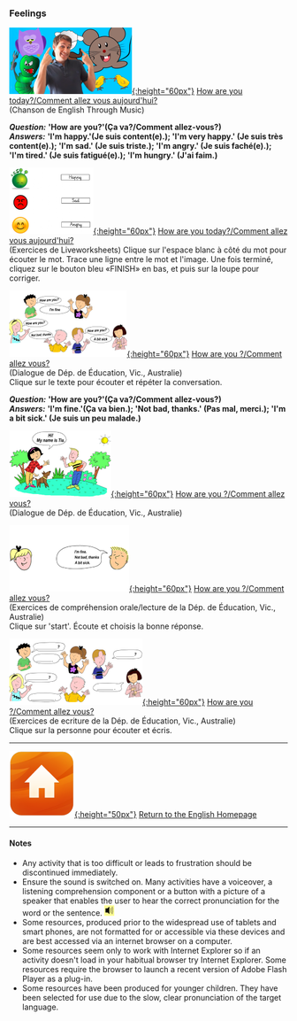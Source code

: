 <head>
<!-- Global site tag (gtag.js) - Google Analytics -->
<script async src="https://www.googletagmanager.com/gtag/js?id=UA-160613202-1"></script>
<script>
  window.dataLayer = window.dataLayer || [];
  function gtag(){dataLayer.push(arguments);}
  gtag('js', new Date());
  gtag('config', 'UA-160613202-1');
</script>
</head>

### Feelings

[![hoyt](/images/hoyt.png){:height="60px"}](https://www.youtube.com/watch?v=fMR8Hr9Xby4) [How are you today?/Comment allez vous aujourd'hui?](https://www.youtube.com/watch?v=fMR8Hr9Xby4)  
(Chanson de English Through Music)  

***Question:*** **'How are you?'(Ça va?/Comment allez-vous?)**  
***Answers:*** **'I'm happy.'(Je suis content(e).); 'I'm very happy.' (Je suis très content(e).); 'I'm sad.' (Je suis triste.); 'I'm angry.' (Je suis faché(e).); 'I'm tired.' (Je suis fatigué(e).); 'I'm hungry.' (J'ai faim.)**  

[![felvwk2](/images/felvwk2.PNG){:height="60px"}](https://www.liveworksheets.com/worksheets/en/English_as_a_Second_Language_(ESL)/Feelings_and_emotions/Feelings_listen_and_match_kj7761ud) [How are you today?/Comment allez vous aujourd'hui?](https://www.liveworksheets.com/worksheets/en/English_as_a_Second_Language_(ESL)/Feelings_and_emotions/Feelings_listen_and_match_kj7761ud)  
(Exercices de Liveworksheets)
Clique sur l'espace blanc à côté du mot pour écouter le mot. Trace une ligne entre le mot et l'image. Une fois terminé, cliquez sur le bouton bleu «FINISH» en bas, et puis sur la loupe pour corriger.  

[![edvhay1](/images/edvhay1.PNG){:height="60px"}](https://www.education.vic.gov.au/languagesonline/english/sect06/no_1/no_1.htm) [How are you ?/Comment allez vous?](https://www.education.vic.gov.au/languagesonline/english/sect06/no_1/no_1.htm)  
(Dialogue de Dép. de Éducation, Vic., Australie)  
Clique sur le texte pour écouter et répéter la conversation.  

***Question:*** **'How are you?'(Ça va?/Comment allez-vous?)**  
***Answers:*** **'I'm fine.'(Ça va bien.); 'Not bad, thanks.' (Pas mal, merci.); 'I'm a bit sick.' (Je suis un peu malade.)**  

[![edvhay2](/images/edvhay2.PNG){:height="60px"}](https://www.education.vic.gov.au/languagesonline/english/sect06/no_2/no_2.htm) [How are you ?/Comment allez vous?](https://www.education.vic.gov.au/languagesonline/english/sect06/no_2/no_2.htm)  
(Dialogue de Dép. de Éducation, Vic., Australie)  

[![edvhay4](/images/edvhay5.PNG){:height="60px"}](https://www.education.vic.gov.au/languagesonline/english/sect06/no_5/no_5.htm) [How are you ?/Comment allez vous?](https://www.education.vic.gov.au/languagesonline/english/sect06/no_5/no_5.htm)  
(Exercices de compréhension orale/lecture de la Dép. de Éducation, Vic., Australie)  
Clique sur 'start'. Écoute et choisis la bonne réponse.  

[![edvhay4](/images/edvhay4.PNG){:height="60px"}](https://www.education.vic.gov.au/languagesonline/english/sect06/no_4/no_4.htm) [How are you ?/Comment allez vous?](https://www.education.vic.gov.au/languagesonline/english/sect06/no_4/no_4.htm)  
(Exercices de ecriture de la Dép. de Éducation, Vic., Australie)  
Clique sur la personne pour écouter et écris.  

***
[![home](/images/home.png){:height="50px"}](https://1blockatatime.github.io/English) [Return to the English Homepage](https://1blockatatime.github.io/English)  

***

#### Notes
* Any activity that is too difficult or leads to frustration should be discontinued immediately.
* Ensure the sound is switched on. Many activities have a voiceover, a listening comprehension component or a button with a picture of a speaker that enables the user to hear the correct pronunciation for the word or the sentence. ![spkr2](/images/spkr2.PNG)
* Some resources, produced prior to the widespread use of tablets and smart phones, are not formatted for or accessible via these devices and are best accessed via an internet browser on a computer.
* Some resources seem only to work with Internet Explorer so if an activity doesn't load in your habitual browser try Internet Explorer. Some resources require the browser to launch a recent version of Adobe Flash Player as a plug-in.
* Some resources have been produced for younger children. They have been selected for use due to the slow, clear pronunciation of the target language.
